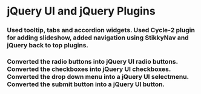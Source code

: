 # jQuery UI and jQuery Plugins

### Used tooltip, tabs and accordion widgets. Used Cycle-2 plugin for adding slideshow, added navigation using StikkyNav and jQuery back to top plugins. 

### Converted the radio buttons into jQuery UI radio buttons. Converted the checkboxes into jQuery UI checkboxes. Converted the drop down menu into a jQuery UI selectmenu. Converted the submit button into a jQuery UI button.
